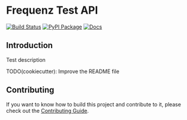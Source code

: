 # Frequenz Test API

[![Build Status](https://github.com/frequenz-floss/frequenz-api-test/actions/workflows/ci.yaml/badge.svg)](https://github.com/frequenz-floss/frequenz-api-test/actions/workflows/ci.yaml)
[![PyPI Package](https://img.shields.io/pypi/v/frequenz-api-test)](https://pypi.org/project/frequenz-api-test/)
[![Docs](https://img.shields.io/badge/docs-latest-informational)](https://frequenz-floss.github.io/frequenz-api-test/)

## Introduction

Test description

TODO(cookiecutter): Improve the README file

## Contributing

If you want to know how to build this project and contribute to it, please
check out the [Contributing Guide](CONTRIBUTING.md).
